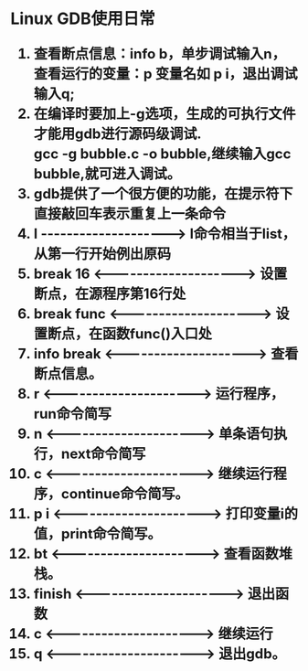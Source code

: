 # Linux GDB使用日常 #
<font size="5"><b>
1. 查看断点信息：info b，单步调试输入n，查看运行的变量：p  变量名如 p i，退出调试输入q;<br/>
2. 在编译时要加上-g选项，生成的可执行文件才能用gdb进行源码级调试.<br/>
gcc -g bubble.c -o bubble,继续输入gcc bubble,就可进入调试。<br/>
3. gdb提供了一个很方便的功能，在提示符下直接敲回车表示重复上一条命令<br/>
4. l --------------------> l命令相当于list，从第一行开始例出原码<br/>
5. break 16 <--------------------> 设置断点，在源程序第16行处<br/>
6. break func <--------------------> 设置断点，在函数func()入口处<br/>
7. info break <--------------------> 查看断点信息。<br/>
8. r <---------------------> 运行程序，run命令简写<br/>
9. n <---------------------> 单条语句执行，next命令简写<br/>
10. c <---------------------> 继续运行程序，continue命令简写。<br/>
11. p i <---------------------> 打印变量i的值，print命令简写。<br/>
12. bt <---------------------> 查看函数堆栈。<br/>
13. finish <---------------------> 退出函数<br/>
14. c <---------------------> 继续运行<br/>
15. q <---------------------> 退出gdb。<br/>

</b></font>